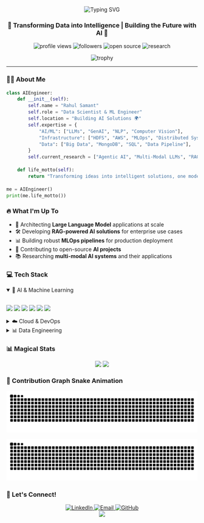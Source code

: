 <div align="center">
  <img src="https://readme-typing-svg.demolab.com?font=Fira+Code&weight=600&size=28&duration=3000&pause=1000&color=47A3FF&center=true&vCenter=true&random=false&width=600&lines=Hello+Everyone!+%F0%9F%91%8B+I'm+Rahul+Samant;Data+Scientist+%26+ML+Engineer;AI+Solutions+Architect" alt="Typing SVG" />
</div>

<h3 align="center">🚀 Transforming Data into Intelligence | Building the Future with AI 🤖</h3>

<p align="center">
  <img src="https://komarev.com/ghpvc/?username=rahulsamant37&label=Profile%20views&color=0e75b6&style=flat" alt="profile views" />
  <img src="https://img.shields.io/github/followers/rahulsamant37?label=Followers&style=social" alt="followers" />
  <img src="https://img.shields.io/badge/Open%20Source-💚-brightgreen" alt="open source" />
  <img src="https://img.shields.io/badge/AI%20Research-🔬-blue" alt="research" />
</p>

<div align="center">
  <img src="https://github-profile-trophy.vercel.app/?username=rahulsamant37&theme=nord&no-frame=true&row=1&&margin-w=20&no-bg=true" alt="trophy" />
</div>

---

### 👨‍💻 About Me

```python
class AIEngineer:
    def __init__(self):
        self.name = "Rahul Samant"
        self.role = "Data Scientist & ML Engineer"
        self.location = "Building AI Solutions 🌍"
        self.expertise = {
            "AI/ML": ["LLMs", "GenAI", "NLP", "Computer Vision"],
            "Infrastructure": ["HDFS", "AWS", "MLOps", "Distributed Systems"],
            "Data": ["Big Data", "MongoDB", "SQL", "Data Pipeline"],
        }
        self.current_research = ["Agentic AI", "Multi-Modal LLMs", "RAG Systems"]
    
    def life_motto(self):
        return "Transforming ideas into intelligent solutions, one model at a time! 🚀"

me = AIEngineer()
print(me.life_motto())
```

### 🔥 What I'm Up To

- 🧠 Architecting **Large Language Model** applications at scale
- 🛠️ Developing **RAG-powered AI solutions** for enterprise use cases
- 📊 Building robust **MLOps pipelines** for production deployment
- 🌟 Contributing to open-source **AI projects**
- 📚 Researching **multi-modal AI systems** and their applications

### 💻 Tech Stack

<details open>
<summary>🤖 AI & Machine Learning</summary>
<br>
<p align="left">
  <img src="https://img.shields.io/badge/PyTorch-%23EE4C2C.svg?style=for-the-badge&logo=PyTorch&logoColor=white" />
  <img src="https://img.shields.io/badge/TensorFlow-%23FF6F00.svg?style=for-the-badge&logo=TensorFlow&logoColor=white" />
  <img src="https://img.shields.io/badge/LangChain-🦜-brightgreen?style=for-the-badge" />
  <img src="https://img.shields.io/badge/Hugging_Face-🤗-yellow?style=for-the-badge" />
  <img src="https://img.shields.io/badge/scikit--learn-%23F7931E.svg?style=for-the-badge&logo=scikit-learn&logoColor=white" />
  <img src="https://img.shields.io/badge/MLflow-%23d9ead3.svg?style=for-the-badge&logo=numpy&logoColor=blue" />
</p>
</details>

<details>
<summary>☁️ Cloud & DevOps</summary>
<br>
<p align="left">
  <img src="https://img.shields.io/badge/AWS-%23FF9900.svg?style=for-the-badge&logo=amazon-aws&logoColor=white" />
  <img src="https://img.shields.io/badge/docker-%230db7ed.svg?style=for-the-badge&logo=docker&logoColor=white" />
  <img src="https://img.shields.io/badge/kubernetes-%23326ce5.svg?style=for-the-badge&logo=kubernetes&logoColor=white" />
  <img src="https://img.shields.io/badge/Jenkins-%232C5263.svg?style=for-the-badge&logo=jenkins&logoColor=white" />
</p>
</details>

<details>
<summary>📊 Data Engineering</summary>
<br>
<p align="left">
  <img src="https://img.shields.io/badge/Apache%20Spark-%23E25A1C.svg?style=for-the-badge&logo=Apache%20Spark&logoColor=white" />
  <img src="https://img.shields.io/badge/MongoDB-%234ea94b.svg?style=for-the-badge&logo=mongodb&logoColor=white" />
  <img src="https://img.shields.io/badge/postgres-%23316192.svg?style=for-the-badge&logo=postgresql&logoColor=white" />
  <img src="https://img.shields.io/badge/Apache%20Airflow-%23017CEE.svg?style=for-the-badge&logo=Apache%20Airflow&logoColor=white" />
</p>
</details>


### 📊 Magical Stats

<div align="center">
  <img width="49%" src="https://github-readme-stats.vercel.app/api?username=rahulsamant37&show_icons=true&theme=tokyonight&hide_border=true&include_all_commits=true&count_private=true" />
  <img width="49%" src="https://github-readme-streak-stats.herokuapp.com/?user=rahulsamant37&theme=tokyonight&hide_border=true" />
</div>

### 🐍 Contribution Graph Snake Animation

![GitHub Contribution Snake Animation](https://raw.githubusercontent.com/rahulsamant37/rahulsamant37/output/github-contribution-grid-snake.svg#gh-light-mode-only)

![GitHub Contribution Snake Animation Dark](https://raw.githubusercontent.com/rahulsamant37/rahulsamant37/output/github-contribution-grid-snake-dark.svg#gh-dark-mode-only)

### 🤝 Let's Connect!

<div align="center">
  <a href="https://www.linkedin.com/in/rahul-samant-kb37/" target="_blank">
    <img src="https://img.shields.io/badge/LinkedIn-%230077B5.svg?style=for-the-badge&logo=linkedin&logoColor=white" alt="LinkedIn" />
  </a>
  <a href="mailto:rahulsamantcoc2@gmail.com" target="_blank">
    <img src="https://img.shields.io/badge/Email-D14836?style=for-the-badge&logo=gmail&logoColor=white" alt="Email" />
  </a>
  <a href="https://github.com/rahulsamant37" target="_blank">
    <img src="https://img.shields.io/badge/GitHub-%23121011.svg?style=for-the-badge&logo=github&logoColor=white" alt="GitHub" />
  </a>
</div>

<div align="center">
  <img src="https://capsule-render.vercel.app/api?type=waving&color=gradient&height=100&section=footer&animation=twinkling" />
</div>
